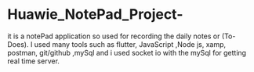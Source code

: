 # Huawie_NotePad_Project-
it is a notePad application so used for recording the daily notes or (To-Does).
I used many tools such as flutter, JavaScript ,Node js, xamp, postman, git/github ,mySql 
and i used socket io with the mySql for getting real time server.
